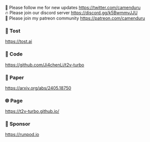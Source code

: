🐣 Please follow me for new updates https://twitter.com/camenduru <br />
🔥 Please join our discord server https://discord.gg/k5BwmmvJJU <br />
🥳 Please join my patreon community https://patreon.com/camenduru <br />

###  🥪 Tost
https://tost.ai

### 🧬 Code
https://github.com/Ji4chenLi/t2v-turbo

### 📄 Paper
https://arxiv.org/abs/2405.18750

### 🌐 Page
https://t2v-turbo.github.io/

### 🏢 Sponsor
https://runpod.io